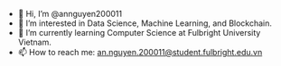 - 👋 Hi, I’m @annguyen200011
- 👀 I’m interested in Data Science, Machine Learning, and Blockchain.
- 🌱 I’m currently learning Computer Science at Fulbright University Vietnam.
- 📫 How to reach me: an.nguyen.200011@student.fulbright.edu.vn

<!---
annguyen200011/annguyen200011 is a ✨ special ✨ repository because its `README.md` (this file) appears on your GitHub profile.
You can click the Preview link to take a look at your changes.
--->
